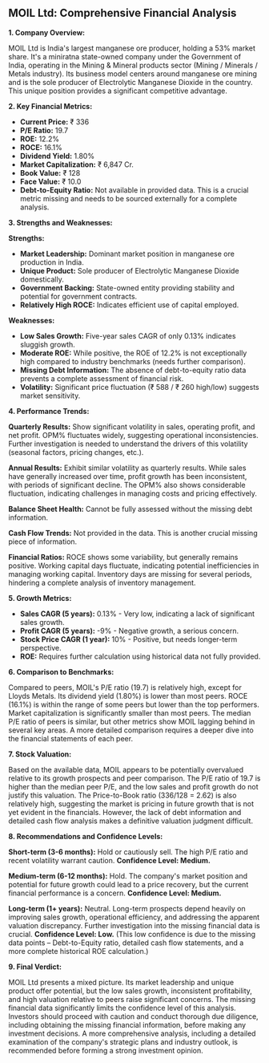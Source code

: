 ## MOIL Ltd: Comprehensive Financial Analysis

**1. Company Overview:**

MOIL Ltd is India's largest manganese ore producer, holding a 53% market share.  It's a miniratna state-owned company under the Government of India, operating in the Mining & Mineral products sector (Mining / Minerals / Metals industry).  Its business model centers around manganese ore mining and is the sole producer of Electrolytic Manganese Dioxide in the country. This unique position provides a significant competitive advantage.


**2. Key Financial Metrics:**

* **Current Price:** ₹ 336
* **P/E Ratio:** 19.7
* **ROE:** 12.2%
* **ROCE:** 16.1%
* **Dividend Yield:** 1.80%
* **Market Capitalization:** ₹ 6,847 Cr.
* **Book Value:** ₹ 128
* **Face Value:** ₹ 10.0
* **Debt-to-Equity Ratio:** Not available in provided data.  This is a crucial metric missing and needs to be sourced externally for a complete analysis.


**3. Strengths and Weaknesses:**

**Strengths:**

* **Market Leadership:** Dominant market position in manganese ore production in India.
* **Unique Product:** Sole producer of Electrolytic Manganese Dioxide domestically.
* **Government Backing:**  State-owned entity providing stability and potential for government contracts.
* **Relatively High ROCE:** Indicates efficient use of capital employed.


**Weaknesses:**

* **Low Sales Growth:**  Five-year sales CAGR of only 0.13% indicates sluggish growth.
* **Moderate ROE:** While positive, the ROE of 12.2% is not exceptionally high compared to industry benchmarks (needs further comparison).
* **Missing Debt Information:** The absence of debt-to-equity ratio data prevents a complete assessment of financial risk.
* **Volatility:** Significant price fluctuation (₹ 588 / ₹ 260 high/low) suggests market sensitivity.


**4. Performance Trends:**

**Quarterly Results:** Show significant volatility in sales, operating profit, and net profit. OPM% fluctuates widely, suggesting operational inconsistencies.  Further investigation is needed to understand the drivers of this volatility (seasonal factors, pricing changes, etc.).

**Annual Results:**  Exhibit similar volatility as quarterly results.  While sales have generally increased over time, profit growth has been inconsistent, with periods of significant decline.  The OPM% also shows considerable fluctuation, indicating challenges in managing costs and pricing effectively.

**Balance Sheet Health:** Cannot be fully assessed without the missing debt information.

**Cash Flow Trends:** Not provided in the data.  This is another crucial missing piece of information.

**Financial Ratios:** ROCE shows some variability, but generally remains positive.  Working capital days fluctuate, indicating potential inefficiencies in managing working capital.  Inventory days are missing for several periods, hindering a complete analysis of inventory management.


**5. Growth Metrics:**

* **Sales CAGR (5 years):** 0.13% - Very low, indicating a lack of significant sales growth.
* **Profit CAGR (5 years):** -9% - Negative growth, a serious concern.
* **Stock Price CAGR (1 year):** 10% - Positive, but needs longer-term perspective.
* **ROE:** Requires further calculation using historical data not fully provided.


**6. Comparison to Benchmarks:**

Compared to peers, MOIL's P/E ratio (19.7) is relatively high, except for Lloyds Metals.  Its dividend yield (1.80%) is lower than most peers.  ROCE (16.1%) is within the range of some peers but lower than the top performers.  Market capitalization is significantly smaller than most peers.  The median P/E ratio of peers is similar, but other metrics show MOIL lagging behind in several key areas.  A more detailed comparison requires a deeper dive into the financial statements of each peer.


**7. Stock Valuation:**

Based on the available data, MOIL appears to be potentially overvalued relative to its growth prospects and peer comparison.  The P/E ratio of 19.7 is higher than the median peer P/E, and the low sales and profit growth do not justify this valuation.  The Price-to-Book ratio (336/128 = 2.62) is also relatively high, suggesting the market is pricing in future growth that is not yet evident in the financials.  However, the lack of debt information and detailed cash flow analysis makes a definitive valuation judgment difficult.


**8. Recommendations and Confidence Levels:**

**Short-term (3-6 months):** Hold or cautiously sell.  The high P/E ratio and recent volatility warrant caution.  **Confidence Level: Medium.**

**Medium-term (6-12 months):** Hold.  The company's market position and potential for future growth could lead to a price recovery, but the current financial performance is a concern.  **Confidence Level: Medium.**

**Long-term (1+ years):**  Neutral.  Long-term prospects depend heavily on improving sales growth, operational efficiency, and addressing the apparent valuation discrepancy.  Further investigation into the missing financial data is crucial.  **Confidence Level: Low.**  (This low confidence is due to the missing data points – Debt-to-Equity ratio, detailed cash flow statements, and a more complete historical ROE calculation.)


**9. Final Verdict:**

MOIL Ltd presents a mixed picture.  Its market leadership and unique product offer potential, but the low sales growth, inconsistent profitability, and high valuation relative to peers raise significant concerns.  The missing financial data significantly limits the confidence level of this analysis.  Investors should proceed with caution and conduct thorough due diligence, including obtaining the missing financial information, before making any investment decisions.  A more comprehensive analysis, including a detailed examination of the company's strategic plans and industry outlook, is recommended before forming a strong investment opinion.
